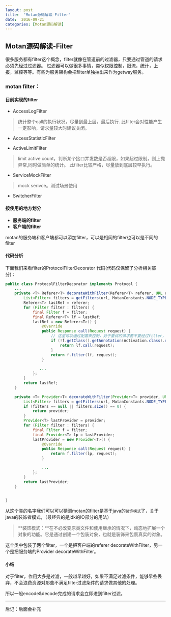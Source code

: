```yaml
---
layout: post
title:  "Motan源码解读-Filter"
date:  2016-09-21
categories: [Motan源码解读]
---
```



## Motan源码解读-Filter

很多服务都有filter这个概念，filter就像在管道前的过滤器，只要通过管道的请求必须先经过过滤器。
过滤器可以做很多事情，类似权限控制，限流，统计，上报，监控等等。有些为服务架构会把filter单独抽出来作为getway服务。

### motan filter：

#### 目前实现的filter

- AccessLogFilter

>统计整个call的执行状况，尽量到最上层，最后执行.
> 此filter会对性能产生一定影响，请求量较大时建议关闭。

- AccessStatisticFilter
>

- ActiveLimitFilter

> limit active count，判断某个接口并发数是否超限，如果超过限制，则上抛异常,同时做简单的统计。 此filter比较严格，尽量放到底层较早执行。

- ServiceMockFilter

>mock serivce。测试场景使用

- SwitcherFilter
>


####  按使用的地方划分

- **服务端的filter**
- **客户端的filter**

motan的服务端和客户端都可以添加filter，可以是相同的filter也可以是不同的filter

#### 代码分析
下面我们来看filter的ProtocolFilterDecorator 代码(代码仅保留了分析相关部分)：

``` java
public class ProtocolFilterDecorator implements Protocol {
    ...
    private <T> Referer<T> decorateWithFilter(Referer<T> referer, URL url) {
        List<Filter> filters = getFilters(url, MotanConstants.NODE_TYPE_REFERER);
        Referer<T> lastRef = referer;
        for (Filter filter : filters) {
            final Filter f = filter;
            final Referer<T> lf = lastRef;
            lastRef = new Referer<T>() {
                @Override
                public Response call(Request request) {
	                // 这里可以通过配置来控制，对于重试的请求要不要经过filter，比如有些安全校验的，第一次已经校验通过，重试自然不用在校验一次，但是对于有些统计来说，可能会认为不管是不是重试，都需要统计，这里通过配置把这种情况暴露给使用者，把决定权留给使用方
                    if (!f.getClass().getAnnotation(Activation.class).retry() && request.getRetries() != 0) {
                        return lf.call(request);
                    }
                    return f.filter(lf, request);
                }

               ...
            };
        }
        return lastRef;
    }

    private <T> Provider<T> decorateWithFilter(Provider<T> provider, URL url) {
        List<Filter> filters = getFilters(url, MotanConstants.NODE_TYPE_SERVICE);
        if (filters == null || filters.size() == 0) {
            return provider;
        }
        Provider<T> lastProvider = provider;
        for (Filter filter : filters) {
            final Filter f = filter;
            final Provider<T> lp = lastProvider;
            lastProvider = new Provider<T>() {
                @Override
                public Response call(Request request) {
                    return f.filter(lp, request);
                }

                ...
            };
        }
        return lastProvider;
    }

    
}

```

从这个类的名字我们可以可以猜测motan的filter是基于java的`装饰模式`了，关于java的装饰者模式，（最经典的是jdk的IO部分的用法）

>**装饰模式：**在不必改变原类文件和使用继承的情况下，动态地扩展一个对象的功能。它是通过创建一个包装对象，也就是装饰来包裹真实的对象。

这个类中包装了两个filter，一个是把客户端的referer decorateWithFilter，另一个是把服务端的Provider decorateWithFilter。



#### 小结

对于filter，作用大多是过滤，一般越早越好，如果不满足过滤条件，能够早些丢弃，不会浪费资源对那些不满足filter过滤条件的请求做其他的处理。

所以一般encode&decode完成的请求会立即进到filter过滤。

---
后记：后面会补充



